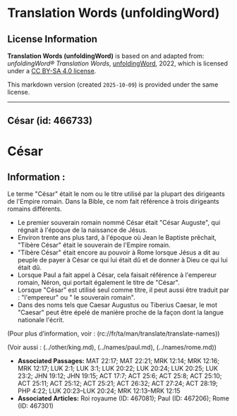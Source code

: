 # Translation Words (unfoldingWord)

## License Information

**Translation Words (unfoldingWord)** is based on and adapted from: _unfoldingWord® Translation Words_, [unfoldingWord](https://unfoldingword.org/utw), 2022, which is licensed under a [CC BY-SA 4.0 license](https://creativecommons.org/licenses/by-sa/4.0/legalcode.en).

This markdown version (created `2025-10-09`) is provided under the same license.



--------------------------------

## César (id: 466733)

César
=====

Information :
-------------

Le terme "César" était le nom ou le titre utilisé par la plupart des dirigeants de l'Empire romain. Dans la Bible, ce nom fait référence à trois dirigeants romains différents.

* Le premier souverain romain nommé César était "César Auguste", qui régnait à l'époque de la naissance de Jésus.
* Environ trente ans plus tard, à l'époque où Jean le Baptiste prêchait, "Tibère César" était le souverain de l'Empire romain.
* "Tibère César" était encore au pouvoir à Rome lorsque Jésus a dit au peuple de payer à César ce qui lui était dû et de donner à Dieu ce qui lui était dû.
* Lorsque Paul a fait appel à César, cela faisait référence à l'empereur romain, Néron, qui portait également le titre de "César".
* Lorsque "César" est utilisé seul comme titre, il peut aussi être traduit par : "l'empereur" ou " le souverain romain".
* Dans des noms tels que Caesar Augustus ou Tiberius Caesar, le mot "Caesar" peut être épelé de manière proche de la façon dont la langue nationale l'écrit.

(Pour plus d’information, voir : (rc://fr/ta/man/translate/translate\-names))

(Voir aussi : (../other/king.md), (../names/paul.md), (../names/rome.md))

* **Associated Passages:** MAT 22:17; MAT 22:21; MRK 12:14; MRK 12:16; MRK 12:17; LUK 2:1; LUK 3:1; LUK 20:22; LUK 20:24; LUK 20:25; LUK 23:2; JHN 19:12; JHN 19:15; ACT 17:7; ACT 25:6; ACT 25:8; ACT 25:10; ACT 25:11; ACT 25:12; ACT 25:21; ACT 26:32; ACT 27:24; ACT 28:19; PHP 4:22; LUK 20:23–LUK 20:24; MRK 12:13–MRK 12:15
* **Associated Articles:** Roi royaume (ID: 467081); Paul (ID: 467206); Rome (ID: 467301)

